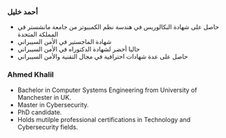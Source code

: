 ### أحمد خليل
* حاصل على شهادة البكالوريس في هندسة نظم الكمبيوتر من جامعة مانشستر في المملكة المتحدة
* شهادة الماجستير في الأمن السيبراني
* حاليا أحضر لشهادة الدكتوراه في الأمن السيبراني
* حاصل على عدة شهادات احترافية في مجال التقنية والأمن السيبراني

### Ahmed Khalil
* Bachelor in Computer Systems Engineering from University of Manchester in UK.
* Master in Cybersecurity.
* PhD candidate.
* Holds mutilple professional certifications in Technology and Cybersecurity fields.
